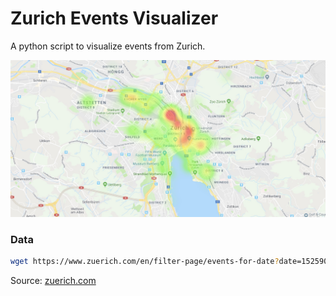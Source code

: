# Zurich Events Visualizer
A python script to visualize events from Zurich.

![Heatmap](readme/heatmap.jpg)

### Data

```bash
wget https://www.zuerich.com/en/filter-page/events-for-date?date=1525903200&id=2460
```

Source: [zuerich.com](https://www.zuerich.com/en)